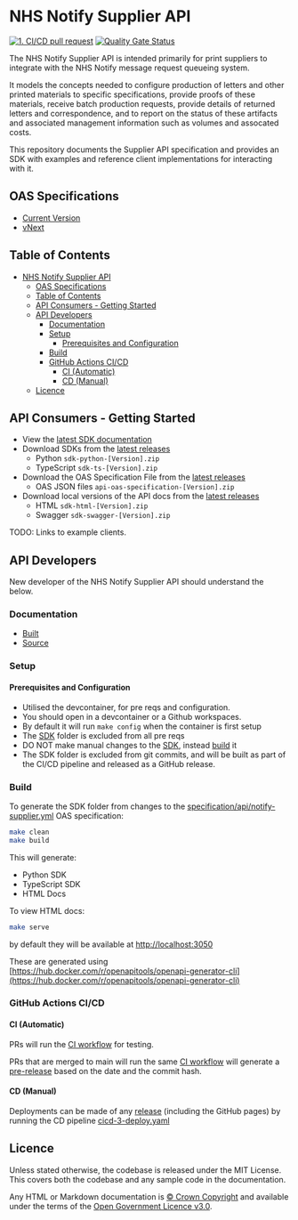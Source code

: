 # NHS Notify Supplier API

[![1. CI/CD pull request](https://github.com/NHSDigital/nhs-notify-supplier-api/actions/workflows/cicd-1-pull-request.yaml/badge.svg)](https://github.com/NHSDigital/nhs-notify-supplier-api/actions/workflows/cicd-1-pull-request.yaml)
[![Quality Gate Status](https://sonarcloud.io/api/project_badges/measure?project=nhs-notify-supplier-api&metric=alert_status)](https://sonarcloud.io/summary/new_code?id=nhs-notify-supplier-api)

The NHS Notify Supplier API is intended primarily for print suppliers to integrate with the NHS Notify message request queueing system.

It models the concepts needed to configure production of letters and other printed materials to specific specifications, provide proofs of these materials, receive batch production requests, provide details of returned letters and correspondence, and to report on the status of these artifacts and associated management information such as volumes and assocated costs.

This repository documents the Supplier API specification and provides an SDK with examples and reference client implementations for interacting with it.

## OAS Specifications

- [Current Version](specification/api/notify-supplier.yml)
- [vNext](specification/api/notify-supplier-next.yml)

## Table of Contents

- [NHS Notify Supplier API](#nhs-notify-supplier-api)
  - [OAS Specifications](#oas-specifications)
  - [Table of Contents](#table-of-contents)
  - [API Consumers - Getting Started](#api-consumers---getting-started)
  - [API Developers](#api-developers)
    - [Documentation](#documentation)
    - [Setup](#setup)
      - [Prerequisites and Configuration](#prerequisites-and-configuration)
    - [Build](#build)
    - [GitHub Actions CI/CD](#github-actions-cicd)
      - [CI (Automatic)](#ci-automatic)
      - [CD (Manual)](#cd-manual)
  - [Licence](#licence)

## API Consumers - Getting Started

- View the [latest SDK documentation](https://nhsdigital.github.io/nhs-notify-supplier-api/)
- Download SDKs from the [latest releases](https://github.com/NHSDigital/nhs-notify-supplier-api/releases)
  - Python `sdk-python-[Version].zip`
  - TypeScript `sdk-ts-[Version].zip`
- Download the OAS Specification File from the [latest releases](https://github.com/NHSDigital/nhs-notify-supplier-api/releases)
  - OAS JSON files `api-oas-specification-[Version].zip`
- Download local versions of the API docs from the [latest releases](https://github.com/NHSDigital/nhs-notify-supplier-api/releases)
  - HTML `sdk-html-[Version].zip`
  - Swagger `sdk-swagger-[Version].zip`

TODO: Links to example clients.

## API Developers

New developer of the NHS Notify Supplier API
should understand the below.

### Documentation

- [Built](/)
- [Source](/docs/README.md)

### Setup

#### Prerequisites and Configuration

- Utilised the devcontainer, for pre reqs and configuration.
- You should open in a devcontainer or a Github workspaces.
- By default it will run `make config` when the container is first setup
- The [SDK](sdk) folder is excluded from all pre reqs
- DO NOT make manual changes to the [SDK](sdk), instead [build](#build) it
- The SDK folder is excluded from git commits,
  and will be built as part of the CI/CD pipeline and released as a GitHub
  release.

### Build

To generate the SDK folder from changes to the [specification/api/notify-supplier.yml](specification/api/notify-supplier.yml) OAS specification:

```bash
make clean
make build
```

This will generate:

- Python SDK
- TypeScript SDK
- HTML Docs

To view HTML docs:

```bash
make serve
```

by default they will be available at [http://localhost:3050](http://localhost:3050)

These are generated using [https://hub.docker.com/r/openapitools/openapi-generator-cli](https://hub.docker.com/r/openapitools/openapi-generator-cli)

### GitHub Actions CI/CD

#### CI (Automatic)

PRs will run the [CI workflow](https://github.com/NHSDigital/nhs-notify-supplier-api/actions/workflows/cicd-1-pull-request.yaml)
for testing.

PRs that are merged to main will run the same [CI workflow](https://github.com/NHSDigital/nhs-notify-supplier-api/actions/workflows/cicd-1-pull-request.yaml)
will generate a
[pre-release](https://github.com/NHSDigital/nhs-notify-supplier-api/releases)
based on the date and the commit hash.

#### CD (Manual)

Deployments can be made of any [release](https://github.com/NHSDigital/nhs-notify-supplier-api/releases)
(including the GitHub pages) by running the CD pipeline
[cicd-3-deploy.yaml](https://github.com/NHSDigital/nhs-notify-supplier-api/actions/workflows/cicd-3-deploy.yaml)

## Licence

Unless stated otherwise, the codebase is released under the MIT License. This covers both the codebase and any sample code in the documentation.

Any HTML or Markdown documentation is [© Crown Copyright](https://www.nationalarchives.gov.uk/information-management/re-using-public-sector-information/uk-government-licensing-framework/crown-copyright/) and available under the terms of the [Open Government Licence v3.0](https://www.nationalarchives.gov.uk/doc/open-government-licence/version/3/).
